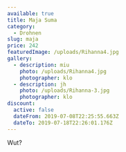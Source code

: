 ```yaml
---
available: true
title: Maja Suma
category:
  - Drohnen
slug: maja
price: 242
featuredImage: /uploads/Rihanna4.jpg
gallery:
  - description: miu
    photo: /uploads/Rihanna4.jpg
    photographer: klo
  - description: jh
    photo: /uploads/Rihanna-3.jpg
    photographer: klo
discount:
  active: false
  dateFrom: 2019-07-08T22:25:55.663Z
  dateTo: 2019-07-18T22:26:01.176Z
---
```

Wut?
